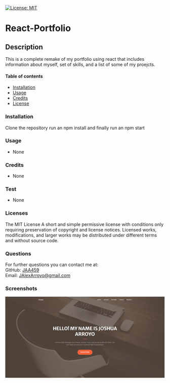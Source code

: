 [![License: MIT](https://img.shields.io/badge/License-MIT-yellow.svg)](https://opensource.org/licenses/MIT)
    
  # React-Portfolio #


  ## Description ##
  This is a complete remake of my portfolio using react that includes information about myself, set of skills, and a list of some of my proejcts.
      
      
  #### Table of contents ####
  * [Installation](#installation)
  * [Usage](#usage)
  * [Credits](#credits)
  * [License](#license)
      
      
  ### Installation ###
  Clone the repository run an npm install and finally run an npm start
      
      
  ### Usage ###
  * None
      
      
  ### Credits ###
  * None
      
      
  ### Test ###
  * None

  ### Licenses ###
  The MIT License
  A short and simple permissive license with conditions only requiring preservation of copyright and license notices. Licensed works, modifications, and larger works may be distributed under different terms and without source code.
  ### Questions ###
  For further questions you can contact me at:</br>
  GitHub: [JAA459](https://github.com/JAA459) </br>
  Email: [JAlexArroyo@gmail.com](JAlexArroyo@gmail.com)

  ### Screenshots ###
  ![alt text](https://github.com/JAA459/reactPortfolio/blob/main/public/assets/images/Screenshot.png)
